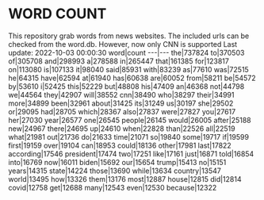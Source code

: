 # WORD COUNT
This repository grab words from news websites. The included urls can be checked from the word.db.
However, now only CNN is supported
Last update: 2022-10-03 00:00:30
word|count
---|---
the|737824
to|370503
of|305708
and|298993
a|278588
in|265447
that|161385
for|123817
on|113080
is|107133
it|98040
said|85931
with|83239
as|77610
was|72515
he|64315
have|62594
at|61940
has|60638
are|60052
from|58211
be|54572
by|53610
i|52425
this|52229
but|48808
his|47409
an|46368
not|44798
we|44564
they|42907
will|38552
cnn|38490
who|38297
their|34991
more|34899
been|32961
about|31425
its|31249
us|30197
she|29502
or|29095
had|28705
which|28367
also|27837
were|27827
you|27617
her|27030
year|26577
one|26545
people|26145
would|26005
after|25188
new|24967
there|24695
up|24610
when|22828
than|22526
all|22519
what|21981
out|21736
do|21633
time|21071
so|19840
some|19717
if|19599
first|19159
over|19104
can|18953
could|18136
other|17981
last|17822
according|17546
president|17474
two|17251
like|17161
just|16871
told|16854
into|16769
now|16011
biden|15692
our|15654
trump|15413
no|15151
years|14315
state|14224
those|13690
while|13634
country|13547
world|13495
how|13326
them|13176
most|12887
house|12815
did|12814
covid|12758
get|12688
many|12543
even|12530
because|12322
